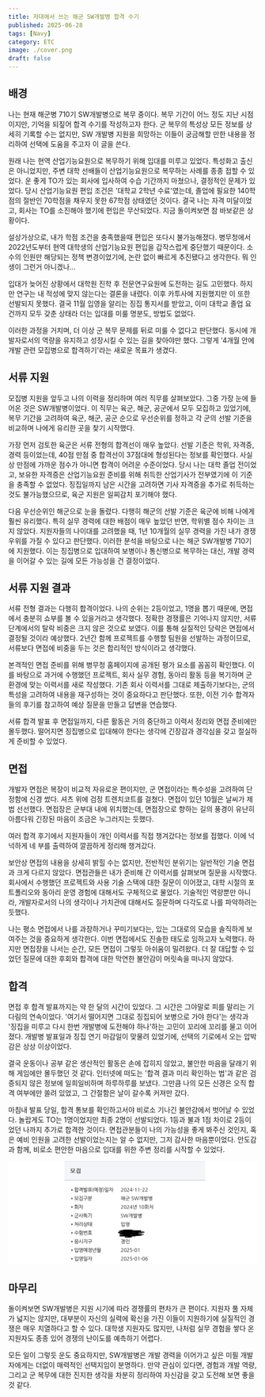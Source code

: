 ```yaml
---
title: 자대에서 쓰는 해군 SW개발병 합격 수기
published: 2025-06-28
tags: [Navy]
category: ETC
image: ./cover.png
draft: false
---
```


## 배경
나는 현재 해군병 710기 SW개발병으로 복무 중이다. 복무 기간이 어느 정도 지난 시점이지만, 기억을 되짚어 합격 수기를 작성하고자 한다. 군 복무의 특성상 모든 정보를 상세히 기록할 수는 없지만, SW 개발병 지원을 희망하는 이들이 궁금해할 만한 내용을 정리하여 선택에 도움을 주고자 이 글을 쓴다.

원래 나는 현역 산업기능요원으로 복무하기 위해 입대를 미루고 있었다. 특성화고 출신은 아니었지만, 주변 대학 선배들이 산업기능요원으로 복무하는 사례를 종종 접할 수 있었다. 운 좋게 TO가 있는 회사에 입사하여 수습 기간까지 마쳤으나, 결정적인 문제가 있었다. 당시 산업기능요원 편입 조건은 '대학교 2학년 수료'였는데, 졸업에 필요한 140학점의 절반인 70학점을 채우지 못한 67학점 상태였던 것이다. 결국 나는 자격 미달이었고, 회사는 TO를 소진해야 했기에 편입은 무산되었다. 지금 돌이켜보면 참 바보같은 상황이다.

설상가상으로, 내가 학점 조건을 충족했을때 편입은 또다시 불가능해졌다. 병무청에서 2022년도부터 현역 대학생의 산업기능요원 편입을 갑작스럽게 중단했기 때문이다. 소수의 인원만 해당되는 정책 변경이었기에, 논란 없이 빠르게 추진됐다고 생각한다. 뭐 인생이 그런거 아니겠나...

입대가 늦어진 상황에서 대학원 진학 후 전문연구요원에 도전하는 길도 고민했다. 하지만 연구는 내 적성에 맞지 않는다는 결론을 내렸다. 이후 카투사에 지원했지만 이 또한 선발되지 못했다. 결국 11월 입영을 알리는 징집 통지서를 받았고, 이미 대학교 졸업 요건까지 모두 갖춘 상태라 더는 입대를 미룰 명분도, 방법도 없었다.

이러한 과정을 거치며, 더 이상 군 복무 문제를 뒤로 미룰 수 없다고 판단했다. 동시에 개발자로서의 역량을 유지하고 성장시킬 수 있는 길을 찾아야만 했다. 그렇게 '4개월 안에 개발 관련 모집병으로 합격하기'라는 새로운 목표가 생겼다.


## 서류 지원

모집병 지원을 앞두고 나의 이력을 정리하며 여러 직무를 살펴보았다. 그중 가장 눈에 들어온 것은 SW개발병이었다. 이 직무는 육군, 해군, 공군에서 모두 모집하고 있었기에, 복무 기간을 고려하여 육군, 해군, 공군 순으로 우선순위를 정하고 각 군의 선발 기준을 비교하며 나에게 유리한 곳을 찾기 시작했다.

가장 먼저 검토한 육군은 서류 전형의 합격선이 매우 높았다. 선발 기준은 학위, 자격증, 경력 등이었는데, 40점 만점 중 합격선이 37점대에 형성된다는 정보를 확인했다. 사실상 만점에 가까운 점수가 아니면 합격이 어려운 수준이었다. 당시 나는 대학 졸업 전이었고, 보유한 자격증은 산업기능요원 준비를 위해 취득한 산업기사가 전부였기에 이 기준을 충족할 수 없었다. 징집일까지 남은 시간을 고려하면 기사 자격증을 추가로 취득하는 것도 불가능했으므로, 육군 지원은 일찌감치 포기해야 했다.

다음 우선순위인 해군으로 눈을 돌렸다. 다행히 해군의 선발 기준은 육군에 비해 나에게 훨씬 유리했다. 특히 실무 경력에 대한 배점이 매우 높았던 반면, 학위별 점수 차이는 크지 않았다. 지원자들의 나이대를 고려했을 때, 1년 10개월의 실무 경력을 가진 내가 경쟁 우위를 가질 수 있다고 판단했다. 이러한 분석을 바탕으로 나는 해군 SW개발병 710기에 지원했다. 이는 징집병으로 입대하여 보병이나 통신병으로 복무하는 대신, 개발 경력을 이어갈 수 있는 길에 모든 가능성을 건 결정이었다.


## 서류 지원 결과

서류 전형 결과는 다행히 합격이었다. 나의 순위는 2등이었고, 1명을 뽑기 때문에, 면접에서 충분히 쇼부를 볼 수 있을거라고 생각했다. 정확한 경쟁률은 기억나지 않지만, 서류 단계에서의 탈락 비중은 크지 않은 것으로 보였다. 이를 통해 실질적인 당락은 면접에서 결정될 것이라 예상했다. 2년간 함께 프로젝트를 수행할 팀원을 선발하는 과정이므로, 서류보다 면접에 비중을 두는 것은 합리적인 방식이라고 생각했다.

본격적인 면접 준비를 위해 병무청 홈페이지에 공개된 평가 요소를 꼼꼼히 확인했다. 이를 바탕으로 과거에 수행했던 프로젝트, 회사 실무 경험, 동아리 활동 등을 복기하며 군 환경에 맞는 이력서를 새로 작성했다. 기존 회사 이력서를 그대로 제출하기보다는, 군의 특성을 고려하여 내용을 재구성하는 것이 중요하다고 판단했다. 또한, 이전 기수 합격자들의 후기를 참고하여 예상 질문을 만들고 답변을 연습했다.

서류 합격 발표 후 면접일까지, 다른 활동은 거의 중단하고 이력서 정리와 면접 준비에만 몰두했다. 떨어지면 징집병으로 입대해야 한다는 생각에 긴장감과 경각심을 갖고 절실하게 준비할 수 있었다.

## 면접

개발자 면접은 복장이 비교적 자유로운 편이지만, 군 면접이라는 특수성을 고려하여 단정함에 신경 썼다. 셔츠 위에 검정 트렌치코트를 걸쳤다. 면접이 있던 10월은 날씨가 제법 선선했다. 면접장은 군부대 내에 위치했는데, 면접장으로 향하는 길의 풍경이 유난히 아름다워 긴장된 마음이 조금은 누그러지는 듯했다.

여러 합격 후기에서 지원자들이 개인 이력서를 직접 챙겨갔다는 정보를 접했다. 이에 넉넉하게 네 부를 출력하여 깔끔하게 정리해 챙겨갔다.

보안상 면접의 내용을 상세히 밝힐 수는 없지만, 전반적인 분위기는 일반적인 기술 면접과 크게 다르지 않았다. 면접관들은 내가 준비해 간 이력서를 살펴보며 질문을 시작했다. 회사에서 수행했던 프로젝트와 사용 기술 스택에 대한 질문이 이어졌고, 대학 시절의 포트폴리오와 동아리 운영 경험에 대해서도 구체적으로 물었다. 기술적인 역량뿐만 아니라, 개발자로서의 나의 생각이나 가치관에 대해서도 질문하며 다각도로 나를 파악하려는 듯했다.

나는 평소 면접에서 나를 과장하거나 꾸미기보다는, 있는 그대로의 모습을 솔직하게 보여주는 것을 중요하게 생각한다. 이번 면접에서도 진솔한 태도로 임하고자 노력했다. 하지만 면접장을 나서는 순간, 모든 면접이 그렇듯 아쉬움이 밀려왔다. 더 잘 대답할 수 있었던 질문에 대한 후회와 합격에 대한 막연한 불안감이 머릿속을 떠나지 않았다.

## 합격

면접 후 합격 발표까지는 약 한 달의 시간이 있었다. 그 시간은 그야말로 피를 말리는 기다림의 연속이었다. '여기서 떨어지면 그대로 징집되어 보병으로 가야 한다'는 생각과 '징집을 미루고 다시 한번 개발병에 도전해야 하나'하는 고민이 꼬리에 꼬리를 물고 이어졌다. 개발병 발표일과 징집 연기 마감일이 맞물려 있었기에, 선택의 기로에서 오는 압박감은 상상 이상이었다.

결국 운동이나 공부 같은 생산적인 활동은 손에 잡히지 않았고, 불안한 마음을 달래기 위해 게임에만 몰두했던 것 같다. 인터넷에 떠도는 '합격 결과 미리 확인하는 법'과 같은 검증되지 않은 정보에 일희일비하며 하루하루를 보냈다. 그만큼 나의 모든 신경은 오직 합격 여부에만 쏠려 있었고, 그 간절함은 날이 갈수록 커져만 갔다.

마침내 발표 당일, 합격 통보를 확인하고서야 비로소 기나긴 불안감에서 벗어날 수 있었다. 놀랍게도 TO는 1명이었지만 최종 2명이 선발되었다. 1등과 불과 1점 차이로 2등이었던 나까지 추가로 합격한 것이다. 면접관분들이 나의 가능성을 좋게 봐주신 것인지, 혹은 예비 인원을 고려한 선발이었는지는 알 수 없지만, 그저 감사한 마음뿐이었다. 안도감과 함께, 비로소 편안한 마음으로 입대를 위한 주변 정리를 시작할 수 있었다.

![합격](./images/01.png)


## 마무리

돌이켜보면 SW개발병은 지원 시기에 따라 경쟁률의 편차가 큰 편이다. 지원자 풀 자체가 넓지는 않지만, 대부분이 자신의 실력에 확신을 가진 이들이 지원하기에 실질적인 경쟁은 매우 치열하다고 할 수 있다. 대학생 지원자도 많지만, 나처럼 실무 경험을 쌓다 온 지원자도 종종 있어 경쟁의 난이도를 예측하기 어렵다.

모든 일이 그렇듯 운도 중요하지만, SW개발병은 개발 경력을 이어가고 싶은 미필 개발자에게는 더없이 매력적인 선택지임이 분명하다. 만약 관심이 있다면, 경험과 개발 역량, 그리고 군 복무에 대한 진지한 생각을 차분히 정리하여 자신감을 갖고 도전해 보면 좋을 것 같다.